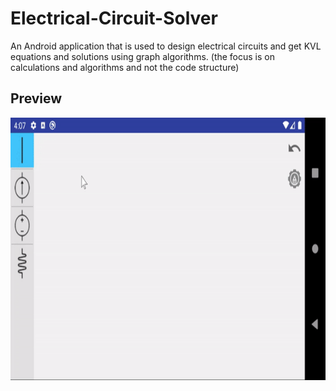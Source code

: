 # Electrical-Circuit-Solver

An Android application that is used to design electrical circuits and get KVL equations and solutions using graph algorithms.
(the focus is on calculations and algorithms and not the code structure)

## Preview
<img src="https://github.com/h-niknam/Electrical-Circuit-Solver/blob/master/preview.gif" width="640" height="420" />
